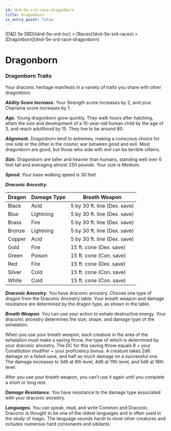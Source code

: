 ```yaml
---
id: dnd-5e-srd-race-dragonborn
title: Dragonborn
is_entry_point: false
---
```


<breadcrumb>
[D&D 5e SRD](dnd-5e-srd-toc) > [Races](dnd-5e-srd-races) > [Dragonborn](dnd-5e-srd-race-dragonborn)
</breadcrumb>


# Dragonborn

### Dragonborn Traits

Your draconic heritage manifests in a variety of traits you share with other dragonborn.

***Ability Score Increase.*** Your Strength score increases by 2, and your Charisma score increases by 1.

***Age.*** Young dragonborn grow quickly. They walk hours after hatching, attain the size and development of a 10-year-old human child by the age of 3, and reach adulthood by 15. They live to be around 80.

***Alignment.*** Dragonborn tend to extremes, making a conscious choice for one side or the other in the cosmic war between good and evil. Most dragonborn are good, but those who side with evil can be terrible villains.

***Size.*** Dragonborn are taller and heavier than humans, standing well over 6 feet tall and averaging almost 250 pounds. Your size is Medium.

***Speed.*** Your base walking speed is 30 feet.

***Draconic Ancestry.***

| **Dragon**   | **Damage Type**   | **Breath Weapon**            |
|--------------|-------------------|------------------------------|
| Black        | Acid              | 5 by 30 ft. line (Dex. save) |
| Blue         | Lightning         | 5 by 30 ft. line (Dex. save) |
| Brass        | Fire              | 5 by 30 ft. line (Dex. save) |
| Bronze       | Lightning         | 5 by 30 ft. line (Dex. save) |
| Copper       | Acid              | 5 by 30 ft. line (Dex. save) |
| Gold         | Fire              | 15 ft. cone (Dex. save)      |
| Green        | Poison            | 15 ft. cone (Con. save)      |
| Red          | Fire              | 15 ft. cone (Dex. save)      |
| Silver       | Cold              | 15 ft. cone (Con. save)      |
| White        | Cold              | 15 ft. cone (Con. save)      |

***Draconic Ancestry.*** You have draconic ancestry. Choose one type of dragon from the Draconic Ancestry table. Your breath weapon and damage resistance are determined by the dragon type, as shown in the table.

***Breath Weapon.*** You can use your action to exhale destructive energy. Your draconic ancestry determines the size, shape, and damage type of the exhalation.

When you use your breath weapon, each creature in the area of the exhalation must make a saving throw, the type of which is determined by your draconic ancestry. The DC for this saving throw equals 8 + your Constitution modifier + your proficiency bonus. A creature takes 2d6 damage on a failed save, and half as much damage on a successful one. The damage increases to 3d6 at 6th level, 4d6 at 11th level, and 5d6 at 16th level.

After you use your breath weapon, you can’t use it again until you complete a short or long rest.

***Damage Resistance.*** You have resistance to the damage type associated with your draconic ancestry.

***Languages.*** You can speak, read, and write Common and Draconic. Draconic is thought to be one of the oldest languages and is often used in the study of magic. The language sounds harsh to most other creatures and includes numerous hard consonants and sibilants.
